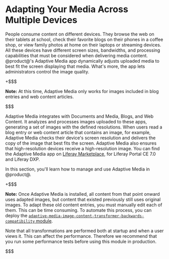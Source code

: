 # Adapting Your Media Across Multiple Devices [](id=adapting-your-media-across-multiple-devices)

People consume content on different devices. They browse the web on their 
tablets at school, check their favorite blogs on their phones in a coffee shop, 
or view family photos at home on their laptops or streaming devices. All these 
devices have different screen sizes, bandwidths, and processing capabilities 
that must be considered when delivering media content. @product@'s Adaptive 
Media app dynamically adjusts uploaded media to best fit the screen displaying 
that media. What's more, the app lets administrators control the image quality. 

+$$$

**Note:** At this time, Adaptive Media only works for images included in blog 
entries and web content articles. 

$$$

Adaptive Media integrates with Documents and Media, Blogs, and Web Content. It 
analyzes and processes images uploaded to these apps, generating a set of images 
with the defined resolutions. When users read a blog entry or web content 
article that contains an image, for example, Adaptive Media checks their 
device's screen resolution and delivers the copy of the image that best fits the 
screen. Adaptive Media also ensures that high-resolution devices receive a 
high-resolution image. You can find the Adaptive Media app on 
[Liferay Marketplace](https://web.liferay.com/marketplace), 
for Liferay Portal CE 7.0 and Liferay DXP. 

In this section, you'll learn how to manage and use Adaptive Media in @product@. 

+$$$

**Note:** Once Adaptive Media is installed, all content from that point onward 
uses adapted images, but content that existed previously still uses original 
images. To adapt these old content entries, you must manually edit each of them. 
This can be time consuming. To automate this process, you can deploy the 
[`adaptive-media-image-content-transformer-backwards-compatibility` module](https://github.com/liferay/com-liferay-adaptive-media/tree/master/adaptive-media-image-content-transformer-backwards-compatibility). 

Note that all transformations are performed both at startup and when a user 
views it. This can affect the performance. Therefore we recommend that you run 
some performance tests before using this module in production. 

$$$
